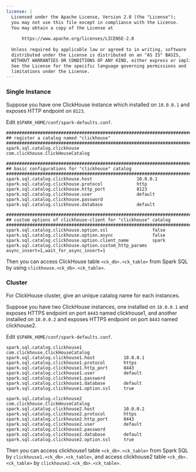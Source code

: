 ```yaml
---
license: |
  Licensed under the Apache License, Version 2.0 (the "License");
  you may not use this file except in compliance with the License.
  You may obtain a copy of the License at
  
      https://www.apache.org/licenses/LICENSE-2.0
  
  Unless required by applicable law or agreed to in writing, software
  distributed under the License is distributed on an "AS IS" BASIS,
  WITHOUT WARRANTIES OR CONDITIONS OF ANY KIND, either express or implied.
  See the License for the specific language governing permissions and
  limitations under the License.
---
```


<!--begin-include-->
### Single Instance

Suppose you have one ClickHouse instance which installed on `10.0.0.1` and exposes HTTP endpoint on `8123`.

Edit `$SPARK_HOME/conf/spark-defaults.conf`.

```
####################################################################################
## register a catalog named "clickhouse"
####################################################################################
spark.sql.catalog.clickhouse                      com.clickhouse.ClickHouseCatalog

####################################################################################
## basic configurations for "clickhouse" catalog
####################################################################################
spark.sql.catalog.clickhouse.host                 10.0.0.1
spark.sql.catalog.clickhouse.protocol             http
spark.sql.catalog.clickhouse.http_port            8123
spark.sql.catalog.clickhouse.user                 default
spark.sql.catalog.clickhouse.password
spark.sql.catalog.clickhouse.database             default

##############################################################################################
## custom options of clickhouse-client for "clickhouse" catalog
##############################################################################################
spark.sql.catalog.clickhouse.option.ssl                 false
spark.sql.catalog.clickhouse.option.async               false
spark.sql.catalog.clickhouse.option.client_name         spark
spark.sql.catalog.clickhouse.option.custom_http_params  async_insert=1,wait_for_async_insert=1
```

Then you can access ClickHouse table `<ck_db>.<ck_table>` from Spark SQL by using `clickhouse.<ck_db>.<ck_table>`.

### Cluster

For ClickHouse cluster, give an unique catalog name for each instances.

Suppose you have two ClickHouse instances, one installed on `10.0.0.1` and exposes HTTPS endpoint on port `8443`
named clickhouse1, and another installed on `10.0.0.2` and exposes HTTPS endpoint on port `8443` named clickhouse2.

Edit `$SPARK_HOME/conf/spark-defaults.conf`.

```
spark.sql.catalog.clickhouse1                com.clickhouse.ClickHouseCatalog
spark.sql.catalog.clickhouse1.host           10.0.0.1
spark.sql.catalog.clickhouse1.protocol       https
spark.sql.catalog.clickhouse1.http_port      8443
spark.sql.catalog.clickhouse1.user           default
spark.sql.catalog.clickhouse1.password
spark.sql.catalog.clickhouse1.database       default
spark.sql.catalog.clickhouse1.option.ssl     true

spark.sql.catalog.clickhouse2                com.clickhouse.ClickHouseCatalog
spark.sql.catalog.clickhouse2.host           10.0.0.2
spark.sql.catalog.clickhouse2.protocol       https
spark.sql.catalog.clickhouse2.http_port      8443
spark.sql.catalog.clickhouse2.user           default
spark.sql.catalog.clickhouse2.password
spark.sql.catalog.clickhouse2.database       default
spark.sql.catalog.clickhouse2.option.ssl     true
```

Then you can access clickhouse1 table `<ck_db>.<ck_table>` from Spark SQL by `clickhouse1.<ck_db>.<ck_table>`,
and access clickhouse2 table `<ck_db>.<ck_table>` by `clickhouse2.<ck_db>.<ck_table>`.
<!--end-include-->
